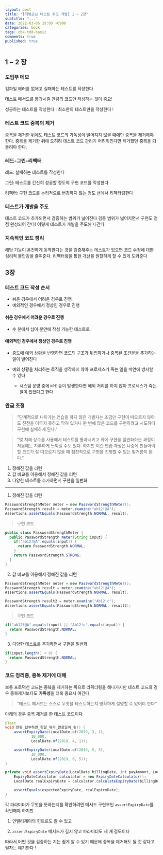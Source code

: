 ```yaml
---
layout: post
title: "[최범균님 테스트 주도 개발] 1 ~ 2장"
subtitle: "..."
date: 2022-03-06 19:00 +0900
categories: book
tags: cbk-tdd-basic
comments: true
published: true
---
```


## 1 ~ 2 장

### 도입부 메모

컴파일 에러를 없애고 실패하는 테스트를 작성한다

테스트 메서드를 통과시킬 만큼의 코드만 작성하는 것이 중요!

성공하는 테스트를 작성한다 : 최소한의 테스트만을 작성한다 !

### 테스트 코드 중복의 제거

중복을 제거한 뒤에도 테스트 코드의 가독성이 떨어지지 않을 때에만 중복을 제거해야 한다.
중복을 제거한 뒤에 오히려 테스트 코드 관리가 어려워진다면 제거했던 중복을 되돌려야 한다.

### 레드-그린-리펙터

레드: 실패하는 테스트를 작성한다

그린: 테스트를 간신히 성공할 정도의 구현 코드를 작성한다

리펙터: 구현 코드를 논리적으로 변경하지 않는 정도 선에서 리펙터링한다

### 테스트가 개발을 주도

테스트 코드가 추가되면서 검증하는 범위가 넓어진다
검증 범위가 넓어지면서 구현도 점점 완성되어 간다!
이렇게 테스트가 개발을 주도해 나간다

### 지속적인 코드 정리

해당 기능이 온전하게 동작한다는 것을 검증해주는 테스트가 있으면 코드 수정에 대한 심리적 불안감을 줄여준다.
리펙터링을 통한 개선을 원할하게 할 수 있게 도와준다

## 3장

### 테스트 코드 작성 순서

- 쉬운 경우에서 어려운 경우로 진행
- 예외적인 경우에서 정상인 경우로 진행

#### 쉬운 경우에서 어려운 경우로 진행

- 수 분에서 십여 분안에 작성 가능한 테스트로

#### 예외적인 경우에서 정상인 경우로 진행

- 중도에 예외 상황을 반영하면 코드의 구조가 뒤집히거나 중복된 조건문을 추가하는 일이 벌어진다

- 예외 상황을 처리하는 로직을 생각하지 않아 프로세스가 죽는 일을 미연에 방지할 수 있다
  - 시스템 운영 중에 `NPE` 등이 발생한다면 예외 처리를 하지 않아 프로세스가 죽는 일이 있었다고 한다

### 완급 조절

> "단계적으로 나아가는 연습을 하지 않은 개발자는 조금만 구현이 떠오르지 않아도 진전을 이루지 못하고 막혀 있거나
> 한 번에 많은 코드를 구현하려고 시도하다 구현에 실패하게 된다."

> "몇 차례 상수를 사용해서 테스트를 통과시키고 뒤에 구현을 일반화하는 과정이 처음에는 지루하게 느껴질 수도 있다.
> 하지만 이런 연습 과정은 나중에 만들어야 할 코드가 잘 떠오르지 않을 때 점진적으로 구현을 진행할 수 있는 밑거름이 된다."

1. 정해진 값을 리턴
2. 값 비교를 이용해서 정해진 값을 리턴
3. 다양한 테스트를 추가하면서 구현을 일반화

---

1. 정해진 값을 리턴

```java
PasswordStrengthMeter meter = new PasswordStrengthMeter();
PasswordStrength result = meter.examine("ab12!@A");
Assertions.assertEquals(PasswordStrength.NORMAL, result);
```

> 구현 코드

```java
public class PasswordStrengthMeter {
  public PasswordStrength meter(String input) {
    if("ab12!@A".equals(input)) {
      return PasswordStrength.NORMAL;
    }
    return PasswordStrength.STRONG;
  }
}
```

2. 값 비교를 이용해서 정해진 값을 리턴

```java
PasswordStrengthMeter meter = new PasswordStrengthMeter();
PasswordStrength result = meter.examine("ab12!@A");
Assertions.assertEquals(PasswordStrength.NORMAL, result);

PasswordStrength result2 = meter.examine("Ab12!c");
Assertions.assertEquals(PasswordStrength.NORMAL, result2);
```

> 구현 코드

```java
if("ab12!@A".equals(input) || "Ab12!c".equals(input)) {
  return PasswordStrength.NORMAL;
}
```

3. 다양한 테스트를 추가하면서 구현을 일반화

```java
if(input.length() < 8) {
  return PasswordStrength.NORMAL;
}
```

### 코드 정리중, 중복 제거에 대해

보통 프로덕션 코드는 중복을 제거하는 쪽으로 리펙터링을 해나가지만
테스트 코드의 경우 중복제거보다도 **가독성**을 더욱 중요시 여긴다

> "테스트 메서드는 스스로 무엇을 테스트하는지 명확하게 설명할 수 있어야 한다"

아래의 경우 중복 제거를 한 테스트 코드이다

```java
@Test
void 만원_납부하면_한달_뒤가_만료일이_됨() {
    assertExpiryDate(LocalDate.of(2019, 3, 1),
            10_000,
            LocalDate.of(2019, 4, 1));

    assertExpiryDate(LocalDate.of(2019, 5, 5),
            10_000,
            LocalDate.of(2019, 6, 5));
}

private void assertExpiryDate(LocalDate billingDate, int payAmount, LocalDate expectedExpiryDate) {
    ExpiryDateCalculator calculator = new ExpiryDateCalculator();
    LocalDate realExpiryDate = calculator.calculateExpiryDate(billingDate, payAmount);

    assertEquals(expectedExpiryDate, realExpiryDate);
}
```

각 파라미터가 무엇을 뜻하는지를 확인하려면 메서드 구현부인 `assertExpiryDate`를 확인해야 하지만

1. 인텔리제이의 힌트로도 알 수 있고

2. `assertExpiryDate` 메서드가 길지 않고 파라미터도 세 개 정도이다

따라서 어떤 것을 검증하는 지는 쉽게 알 수 있기 때문에 중복을 제거해도 될 것 같다고 필자는 얘기한다 !
